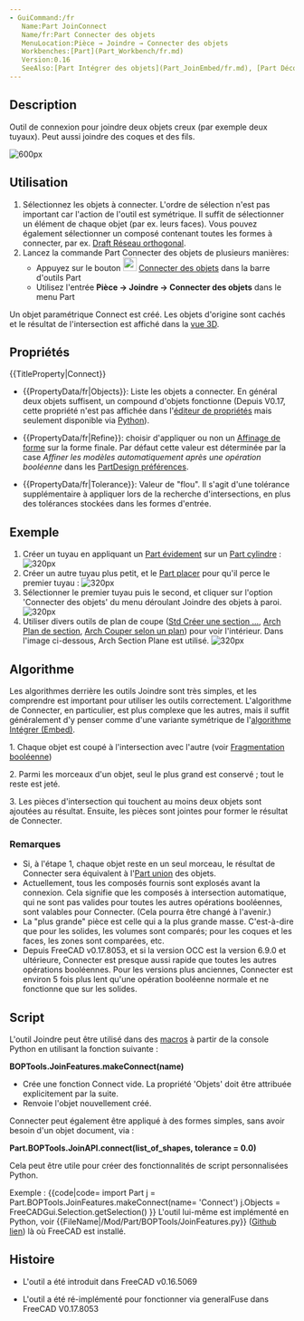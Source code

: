 ```yaml
---
- GuiCommand:/fr
   Name:Part JoinConnect
   Name/fr:Part Connecter des objets
   MenuLocation:Pièce → Joindre → Connecter des objets
   Workbenches:[Part](Part_Workbench/fr.md)
   Version:0.16
   SeeAlso:[Part Intégrer des objets](Part_JoinEmbed/fr.md), [Part Découpe](Part_JoinCutout/fr.md), [Part Opération booléenne](Part_Boolean/fr.md), [Part Évidement](Part_Thickness/fr.md)
---
```


## Description

Outil de connexion pour joindre deux objets creux (par exemple deux tuyaux). Peut aussi joindre des coques et des fils.

![600px](images/JoinFeatures_Connect.png)

## Utilisation

1.  Sélectionnez les objets à connecter.
    L\'ordre de sélection n\'est pas important car l\'action de l\'outil est symétrique. Il suffit de sélectionner un élément de chaque objet (par ex. leurs faces). Vous pouvez également sélectionner un composé contenant toutes les formes à connecter, par ex. [Draft Réseau orthogonal](Draft_OrthoArray/fr.md).
2.  Lancez la commande Part Connecter des objets de plusieurs manières:
    -   Appuyez sur le bouton <img alt="" src=images/Part_JoinConnect.svg  style="width:24px;"> [Connecter des objets](Part_JoinConnect/fr.md) dans la barre d\'outils Part
    -   Utilisez l\'entrée **Pièce → Joindre → Connecter des objets** dans le menu Part

Un objet paramétrique Connect est créé. Les objets d\'origine sont cachés et le résultat de l\'intersection est affiché dans la [vue 3D](3D_view/fr.md).

## Propriétés


{{TitleProperty|Connect}}

-    {{PropertyData/fr|Objects}}: Liste les objets a connecter. En général deux objets suffisent, un compound d\'objets fonctionne (Depuis V0.17, cette propriété n\'est pas affichée dans l\'[éditeur de propriétés](Property_editor/fr.md) mais seulement disponible via [Python](#Script.md)).

-    {{PropertyData/fr|Refine}}: choisir d\'appliquer ou non un [Affinage de forme](Part_RefineShape/fr.md) sur la forme finale. Par défaut cette valeur est déterminée par la case *Affiner les modèles automatiquement après une opération booléenne* dans les [PartDesign préférences](PartDesign_Preferences/fr.md).

-    {{PropertyData/fr|Tolerance}}: Valeur de \"flou\". Il s\'agit d\'une tolérance supplémentaire à appliquer lors de la recherche d\'intersections, en plus des tolérances stockées dans les formes d\'entrée.

## Exemple

1.  Créer un tuyau en appliquant un [Part évidement](Part_Thickness/fr.md) sur un [Part cylindre](Part_Cylinder/fr.md) :
    ![320px](images/JoinFeatures_Example_step1.png)
2.  Créer un autre tuyau plus petit, et le [Part placer](Placement/fr.md) pour qu\'il perce le premier tuyau :
    ![320px](images/JoinFeatures_Example_step2.png)
3.  Sélectionner le premier tuyau puis le second, et cliquer sur l\'option \'Connecter des objets\' du menu déroulant Joindre des objets à paroi.
    ![320px](images/JoinFeatures_Example_step3_Connect.png)
4.  Utiliser divers outils de plan de coupe ([Std Créer une section \...](Std_ToggleClipPlane/fr.md), [Arch Plan de section](Arch_SectionPlane/fr.md), [Arch Couper selon un plan](Arch_CutPlane/fr.md)) pour voir l\'intérieur. Dans l\'image ci-dessous, Arch Section Plane est utilisé.
    ![320px](images/JoinFeatures_Example_step4_Connect.png)

## Algorithme

Les algorithmes derrière les outils Joindre sont très simples, et les comprendre est important pour utiliser les outils correctement. L\'algorithme de Connecter, en particulier, est plus complexe que les autres, mais il suffit généralement d\'y penser comme d\'une variante symétrique de l\'[algorithme Intégrer (Embed)](Part_JoinEmbed/fr#Algorithme.md).

1\. Chaque objet est coupé à l\'intersection avec l\'autre (voir [Fragmentation booléenne](Part_BooleanFragments/fr.md))

2\. Parmi les morceaux d\'un objet, seul le plus grand est conservé ; tout le reste est jeté.

3\. Les pièces d\'intersection qui touchent au moins deux objets sont ajoutées au résultat. Ensuite, les pièces sont jointes pour former le résultat de Connecter.

### Remarques

-   Si, à l\'étape 1, chaque objet reste en un seul morceau, le résultat de Connecter sera équivalent à l\'[Part union](Part_Fuse/fr.md) des objets.
-   Actuellement, tous les composés fournis sont explosés avant la connexion. Cela signifie que les composés à intersection automatique, qui ne sont pas valides pour toutes les autres opérations booléennes, sont valables pour Connecter. (Cela pourra être changé à l\'avenir.)
-   La \"plus grande\" pièce est celle qui a la plus grande masse. C\'est-à-dire que pour les solides, les volumes sont comparés; pour les coques et les faces, les zones sont comparées, etc.
-   Depuis FreeCAD v0.17.8053, et si la version OCC est la version 6.9.0 et ultérieure, Connecter est presque aussi rapide que toutes les autres opérations booléennes. Pour les versions plus anciennes, Connecter est environ 5 fois plus lent qu\'une opération booléenne normale et ne fonctionne que sur les solides.

## Script

L\'outil Joindre peut être utilisé dans des [macros](macros/fr.md) à partir de la console Python en utilisant la fonction suivante :

**BOPTools.JoinFeatures.makeConnect(name)**

-   Crée une fonction Connect vide. La propriété \'Objets\' doit être attribuée explicitement par la suite.
-   Renvoie l\'objet nouvellement créé.

Connecter peut également être appliqué à des formes simples, sans avoir besoin d\'un objet document, via :

**Part.BOPTools.JoinAPI.connect(list_of_shapes, tolerance = 0.0)**

Cela peut être utile pour créer des fonctionnalités de script personnalisées Python.

Exemple : {{code|code=
import Part
j = Part.BOPTools.JoinFeatures.makeConnect(name= 'Connect')
j.Objects = FreeCADGui.Selection.getSelection()
}} L\'outil lui-même est implémenté en Python, voir {{FileName|/Mod/Part/BOPTools/JoinFeatures.py}} ([Github lien](https://github.com/FreeCAD/FreeCAD/blob/master/src/Mod/Part/BOPTools/JoinFeatures.py)) là où FreeCAD est installé.

## Histoire

-   L\'outil a été introduit dans FreeCAD v0.16.5069

-   L\'outil a été ré-implémenté pour fonctionner via generalFuse dans FreeCAD V0.17.8053





  
